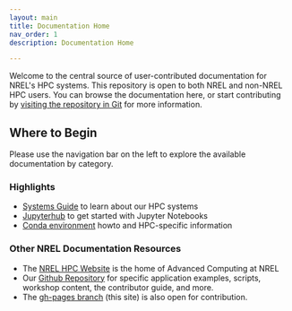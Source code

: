 ```yaml
---
layout: main
title: Documentation Home
nav_order: 1
description: Documentation Home

---
```


Welcome to the central source of user-contributed documentation for NREL's HPC systems. This repository is open to both NREL and non-NREL HPC users. You can browse the documentation here, or start contributing by [visiting the repository in Git](https://github.com/NREL/HPC) for more information.

## Where to Begin

Please use the navigation bar on the left to explore the available documentation by category.

### Highlights 
* [Systems Guide](./Systems/index.md) to learn about our HPC systems
* [Jupyterhub](./Development/Jupyter/index.md) to get started with Jupyter Notebooks 
* [Conda environment](./Environment/Customization/conda.md) howto and HPC-specific information

### Other NREL Documentation Resources

* The [NREL HPC Website](https://hpc.nrel.gov) is the home of Advanced Computing at NREL
* Our [Github Repository](https://github.com/NREL/HPC) for specific application examples, scripts, workshop content, the contributor guide, and more. 
* The [gh-pages branch](https://github.com/NREL/HPC/tree/gh-pages) (this site) is also open for contribution.
